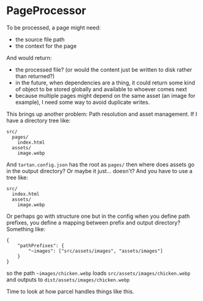 # PageProcessor

To be processed, a page might need:

- the source file path
- the context for the page

And would return:

- the processed file? (or would the content just be written to disk rather than returned?)
- in the future, when dependencies are a thing, it could return some kind of object to be stored globally and available to whoever comes next
- because multiple pages might depend on the same asset (an image for example), I need some way to avoid duplicate writes.

This brings up another problem: Path resolution and asset management. If I have a directory tree like:

```
src/
  pages/
    index.html
  assets/
    image.webp
```

And `tartan.config.json` has the root as `pages/` then where does assets go in the output directory? Or maybe it just... doesn't? And you have to use a tree like:

```
src/
  index.html
  assets/
    image.webp
```

Or perhaps go with structure one but in the config when you define path prefixes, you define a mapping between prefix and output directory? Something like:

```
{
    "pathPrefixes": {
        "~images": ["src/assets/images", "assets/images"]
    }
}
```
so the path `~images/chicken.webp` loads `src/assets/images/chicken.webp` and outputs to `dist/assets/images/chicken.webp`

Time to look at how parcel handles things like this.
